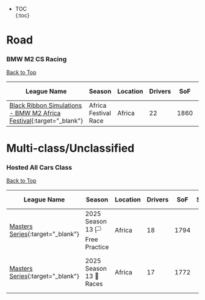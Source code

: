 * TOC  
{:toc}

# Road

### BMW M2 CS Racing

[Back to Top](#)  

| League Name | Season | Location | Drivers | SoF | Setup | Upcoming Race | New York | London | Sydney |
|------------------------------------------------------------------------------------------------------------------------------------------------|--------------------|--------|-------|----|-----|-------------|--------|------|------|
|[Black Ribbon Simulations \- BMW M2 Africa Festival](https://members.iracing.com/membersite/member/LeagueView.do?league=12320){:target="_blank"} |Africa Festival Race |Africa |22 |1860 |Both | | | | |

# Multi-class/Unclassified

### Hosted All Cars Class

[Back to Top](#)  

| League Name | Season | Location | Drivers | SoF | Setup | Upcoming Race | New York | London | Sydney |
|-----------------------------------------------------------------------------------------------------------|-------------------------------|--------|-------|----|-----|-----------------------------|-------------------------|-------------------------|--------------------------|
|[Masters Series](https://members.iracing.com/membersite/member/LeagueView.do?league=5539){:target="_blank"} |2025 Season 13 🏳️ Free Practice |Africa |18 |1794 | |Algarve International Circuit |Tue, March 18 02:00PM EDT |Tue, March 18 06:00PM GMT |Wed, March 19 05:00AM AEDT |
|[Masters Series](https://members.iracing.com/membersite/member/LeagueView.do?league=5539){:target="_blank"} |2025 Season 13 🏁 Races |Africa |17 |1772 | |Algarve International Circuit |Wed, March 19 02:00PM EDT |Wed, March 19 06:00PM GMT |Thu, March 20 05:00AM AEDT |

